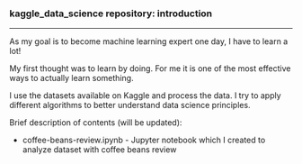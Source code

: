 ### kaggle_data_science repository: introduction

---

As my goal is to become machine learning expert one day, I have to learn a lot!

My first thought was to learn by doing. For me it is one of the most effective ways to actually learn something.

I use the datasets available on Kaggle and process the data. I try to apply different algorithms to better understand data science principles.

Brief description of contents (will be updated):

- coffee-beans-review.ipynb - Jupyter notebook which I created to analyze dataset with coffee beans review

